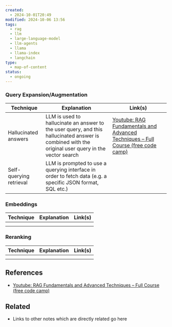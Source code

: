```yaml
---
created:
  - 2024-10-01T20:49
modified: 2024-10-06 13:56
tags:
  - rag
  - llm
  - large-language-model
  - llm-agents
  - llama
  - llama-index
  - langchain
type:
  - map-of-content
status:
  - ongoing
---
```

### Query Expansion/Augmentation

| Technique               | Explanation                                                                                                                                        | Link(s)                                                                                                                 |
| ----------------------- | -------------------------------------------------------------------------------------------------------------------------------------------------- | ----------------------------------------------------------------------------------------------------------------------- |
| Hallucinated answers    | LLM is used to hallucinate an answer to the user query, and this hallucinated answer is combined with the original user query in the vector search | [Youtube: RAG Fundamentals and Advanced Techniques – Full Course (free code camp)](https://youtu.be/ea2W8IogX80?t=4140) |
| Self-querying retrieval | LLM is prompted to use a querying interface in order to fetch data (e.g. a specific JSON format, SQL etc.)                                         |                                                                                                                         |
### Embeddings 
| Technique | Explanation | Link(s) |
| --------- | ----------- | ------- |
|           |             |         |
|           |             |         |
### Reranking
| Technique | Explanation | Link(s) |
| --------- | ----------- | ------- |
|           |             |         |
|           |             |         |

## References
* [Youtube: RAG Fundamentals and Advanced Techniques – Full Course (free code camp)](https://www.youtube.com/watch?v=InyinN_hHhA)
## Related

* Links to other notes which are directly related go here